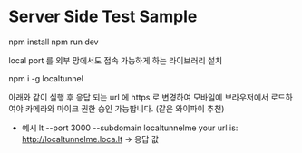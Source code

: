 # Server Side Test Sample


npm install
npm run dev


local port 를 외부 망에서도 접속 가능하게 하는 라이브러리 설치

npm i -g localtunnel

아래와 같이 실행 후 응답 되는 url 에 https 로 변경하여 모바일에 브라우저에서
로드하여야 카메라와 마이크 권한 승인 가능합니다. (같은 와이파이 추천)

- 예시
lt --port 3000 --subdomain localtunnelme
your url is: http://localtunnelme.loca.lt   -> 응답 값
